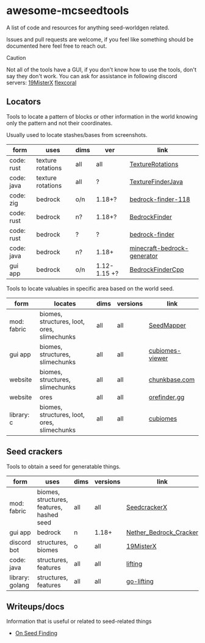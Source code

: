 # awesome-mcseedtools

A list of code and resources for anything seed-worldgen related.

Issues and pull requests are welcome, if you feel like something should be documented here feel free to reach out.

> [!CAUTION]
> Not all of the tools have a GUI, if you don't know how to use the tools, don't say they don't work.
> You can ask for assistance in following discord servers: [19MisterX](https://discord.gg/ANW8hu2S5D) [flexcoral](https://discord.gg/DFsMKWJJPN)

## Locators

Tools to locate a pattern of blocks or other information in the world knowing only the pattern and not their coordinates.

Usually used to locate stashes/bases from screenshots.

| form       | uses              | dims | ver          | link                                                                                         |
| ---------- | ----------------- | ---- | ------------ | -------------------------------------------------------------------------------------------- |
| code: rust | texture rotations | all  | all          | [TextureRotations](https://github.com/19MisterX98/TextureRotations)                          |
| code: java | texture rotations | all  | ?            | [TextureFinderJava](https://github.com/coolmann24/TextureFinderJava)                         |
| code: zig  | bedrock           | o/n  | 1.18+?       | [bedrock-finder-118](https://github.com/silversquirl/bedrock-finder-118)                     |
| code: rust | bedrock           | n?   | 1.18+?       | [BedrockFinder](https://github.com/JorianWoltjer/BedrockFinder)                              |
| code: rust | bedrock           | ?    | ?            | [bedrock-finder](https://github.com/TudbuT/bedrock-finder)                                   |
| code: java | bedrock           | n?   | 1.18+        | [minecraft-bedrock-generator](https://github.com/Developer-Mike/minecraft-bedrock-generator) |
| gui app    | bedrock           | o/n  | 1.12-1.15 +? | [BedrockFinderCpp](https://github.com/coolmann24/BedrockFinderCpp)                           |

Tools to locate valuables in specific area based on the world seed.

| form        | locates                                     | dims | versions | link                                                           |
| ----------- | ------------------------------------------- | ---- | -------- | -------------------------------------------------------------- |
| mod: fabric | biomes, structures, loot, ores, slimechunks | all  | all      | [SeedMapper](https://github.com/xpple/SeedMapper)              |
| gui app     | biomes, structures, slimechunks             | all  | all      | [cubiomes-viewer](https://github.com/Cubitect/cubiomes-viewer) |
| website     | biomes, structures, slimechunks             | all  | all      | [chunkbase.com](https://www.chunkbase.com/apps/seed-map)       |
| website     | ores                                        | all  | all      | [orefinder.gg](https://www.orefinder.gg/)                      |
| library: c  | biomes, structures, loot, ores, slimechunks | all  | all      | [cubiomes](https://github.com/xpple/cubiomes)                  |

## Seed crackers

Tools to obtain a seed for generatable things.

| form            | uses                                      | dims | versions | link                                                                            |
| --------------- | ----------------------------------------- | ---- | -------- | ------------------------------------------------------------------------------- |
| mod: fabric     | biomes, structures, features, hashed seed | all  | all      | [SeedcrackerX](https://github.com/19MisterX98/SeedcrackerX)                     |
| gui app         | bedrock                                   | n    | 1.18+    | [Nether_Bedrock_Cracker](https://github.com/19MisterX98/Nether_Bedrock_Cracker) |
| discord bot     | structures, biomes                        | o    | all      | [19MisterX](https://discord.gg/ANW8hu2S5D)                                      |
| code: java      | structures, features                      | all  | all      | [lifting](https://github.com/hube12/lifting)                                    |
| library: golang | structures, features                      | all  | all      | [go-lifting](https://github.com/maxsupermanhd/go-lifting)                       |

## Writeups/docs

Information that is useful or related to seed-related things

 - [On Seed Finding](https://docs.google.com/document/d/1v_TM-D4CFAuQKB4K_j1ta67cPNlGXpPvXz6ekPLWhgg/edit)
